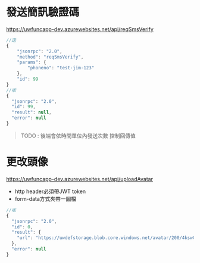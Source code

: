 
# 發送簡訊驗證碼

https://uwfuncapp-dev.azurewebsites.net/api/reqSmsVerify

```js
//送
{
    "jsonrpc": "2.0",
    "method": "reqSmsVerify",
    "params": {
        "phoneno": "test-jim-123"
    },
    "id": 99
}
//收
{
  "jsonrpc": "2.0",
  "id": 99,
  "result": null,
  "error": null
}
```

> TODO : 後端會依時間單位內發送次數 控制回傳值

# 更改頭像

https://uwfuncapp-dev.azurewebsites.net/api/uploadAvatar

- http header必須帶JWT token
- form-data方式夾帶一圖檔

```js
//收
{
  "jsonrpc": "2.0",
  "id": 0,
  "result": {
    "url": "https://uwdefstorage.blob.core.windows.net/avatar/200/4kswGUTIi0Cvg7z-ZWpD9A==.jpg"
  },
  "error": null
}
```

